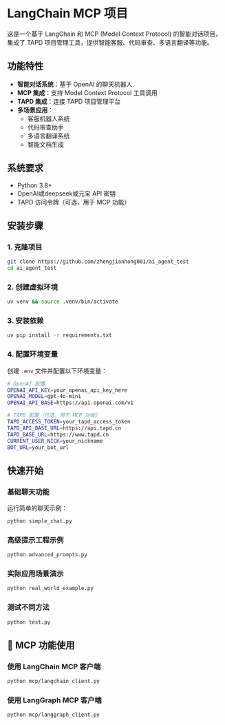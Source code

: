 # LangChain MCP 项目

这是一个基于 LangChain 和 MCP (Model Context Protocol) 的智能对话项目，集成了 TAPD 项目管理工具，提供智能客服、代码审查、多语言翻译等功能。

## 功能特性

- **智能对话系统**：基于 OpenAI 的聊天机器人
- **MCP 集成**：支持 Model Context Protocol 工具调用
- **TAPD 集成**：连接 TAPD 项目管理平台
- **多场景应用**：
  - 客服机器人系统
  - 代码审查助手
  - 多语言翻译系统
  - 智能文档生成

## 系统要求

- Python 3.8+
- OpenAI或deepseek或元宝 API 密钥
- TAPD 访问令牌（可选，用于 MCP 功能）

## 安装步骤

### 1. 克隆项目

```bash
git clone https://github.com/zhengjianhong001/ai_agent_test
cd ai_agent_test
```

### 2. 创建虚拟环境

```bash
uv venv && source .venv/bin/activate
```

### 3. 安装依赖

```bash
uv pip install -r requirements.txt
```

### 4. 配置环境变量

创建 `.env` 文件并配置以下环境变量：

```bash
# OpenAI 配置
OPENAI_API_KEY=your_openai_api_key_here
OPENAI_MODEL=gpt-4o-mini
OPENAI_API_BASE=https://api.openai.com/v1

# TAPD 配置（可选，用于 MCP 功能）
TAPD_ACCESS_TOKEN=your_tapd_access_token
TAPD_API_BASE_URL=https://api.tapd.cn
TAPD_BASE_URL=https://www.tapd.cn
CURRENT_USER_NICK=your_nickname
BOT_URL=your_bot_url
```

## 快速开始

### 基础聊天功能

运行简单的聊天示例：

```bash
python simple_chat.py
```

### 高级提示工程示例

```bash
python advanced_prompts.py
```

### 实际应用场景演示

```bash
python real_world_example.py
```

### 测试不同方法

```bash
python test.py
```

## 🔧 MCP 功能使用

### 使用 LangChain MCP 客户端

```bash
python mcp/langchain_client.py
```

### 使用 LangGraph MCP 客户端

```bash
python mcp/langgraph_client.py
```
